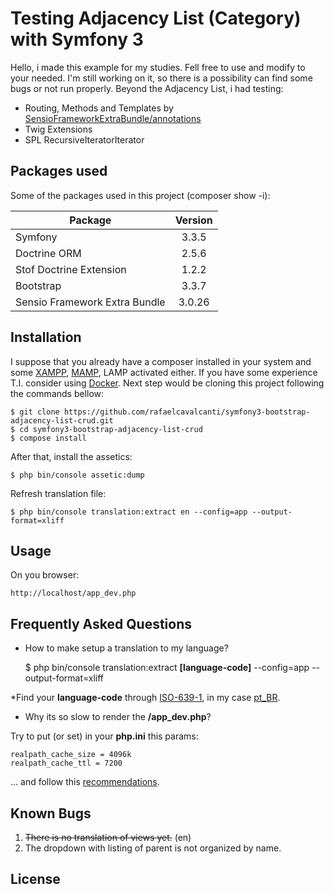# Testing Adjacency List (Category) with Symfony 3 
Hello, i made this example for my studies. Fell free to use and modify to your needed. I'm still working on it, so there is a possibility can find some bugs or not run properly.
Beyond the Adjacency List, i had testing:

 - Routing, Methods and Templates by [SensioFrameworkExtraBundle/annotations](https://symfony.com/doc/current/bundles/SensioFrameworkExtraBundle/index.html)
 - Twig Extensions
 - SPL RecursiveIteratorIterator

## Packages used
Some of the packages used in this project (composer show -i):

| Package                       | Version |
| ----------------------------- |:-------:| 
| Symfony                       | 3.3.5   |
| Doctrine ORM                  | 2.5.6   |
| Stof Doctrine Extension       | 1.2.2   |
| Bootstrap                     | 3.3.7   |
| Sensio Framework Extra Bundle | 3.0.26  |


## Installation
I suppose that you already have a composer installed in your system and some [XAMPP](https://www.apachefriends.org), [MAMP](https://www.mamp.info/en/), LAMP activated either. If you have some experience T.I. consider using [Docker](https://www.docker.com/). 
Next step would be cloning this project following the commands bellow:

    $ git clone https://github.com/rafaelcavalcanti/symfony3-bootstrap-adjacency-list-crud.git
    $ cd symfony3-bootstrap-adjacency-list-crud
    $ compose install

After that, install the assetics:

    $ php bin/console assetic:dump

Refresh translation file:


    $ php bin/console translation:extract en --config=app --output-format=xliff

## Usage
On you browser:

    http://localhost/app_dev.php

## Frequently Asked Questions

 - How to make setup a translation to my language?
 
    $ php bin/console translation:extract **[language-code]** --config=app --output-format=xliff


*Find your **language-code** through [ISO-639-1](https://en.wikipedia.org/wiki/List_of_ISO_639-1_codes), in my case [pt_BR](https://en.wikipedia.org/wiki/IETF_language_tag).

 - Why its so slow to render the **/app_dev.php**?

Try to put (or set) in your **php.ini** this params:

    realpath_cache_size = 4096k
    realpath_cache_ttl = 7200

... and follow this [recommendations](https://symfony.com/doc/current/performance.html).

## Known Bugs

 1. ~~There is no translation of views yet.~~ (en)
 2. The dropdown with listing of parent is not organized by name.

## License